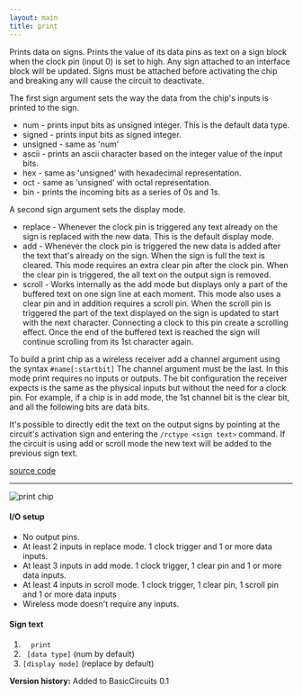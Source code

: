 ```yaml
---
layout: main
title: print
---
```


Prints data on signs. Prints the value of its data pins as text on a sign block when the clock pin (input 0) is set to high. 
Any sign attached to an interface block will be updated. Signs must be attached before activating the chip and breaking any will cause the circuit to deactivate.

The first sign argument sets the way the data from the chip's inputs is printed to the sign.
* num - prints input bits as unsigned integer. This is the default data type.
* signed - prints input bits as signed integer.
* unsigned - same as 'num' 
* ascii - prints an ascii character based on the integer value of the input bits.
* hex - same as 'unsigned' with hexadecimal representation.
* oct - same as 'unsigned' with octal representation.
* bin - prints the incoming bits as a series of 0s and 1s.

A second sign argument sets the display mode.
* replace - Whenever the clock pin is triggered any text already on the sign is replaced with the new data. This is the default display mode.
* add - Whenever the clock pin is triggered the new data is added after the text that's already on the sign. When the sign is full the text is cleared. 
This mode requires an extra clear pin after the clock pin. When the clear pin is triggered, the all text on the output sign is removed.
* scroll - Works internally as the add mode but displays only a part of the buffered text on one sign line at each moment. This mode also uses a clear pin
and in addition requires a scroll pin. When the scroll pin is triggered the part of the text displayed on the sign is updated to start with the next character.
Connecting a clock to this pin create a scrolling effect. Once the end of the buffered text is reached the sign will continue scrolling from its 1st character again.

To build a print chip as a wireless receiver add a channel argument using the syntax `#name[:startbit]` 
The channel argument must be the last. In this mode print requires no inputs or outputs. The bit configuration the receiver expects is the same as the physical inputs but without the need for a clock pin. For example, if a chip is in add mode, the 1st channel bit is the clear bit, and all the following bits are data bits.

It's possible to directly edit the text on the output signs by pointing at the circuit's activation sign and entering the `/rctype <sign text>` command.
If the circuit is using add or scroll mode the new text will be added to the previous sign text.

[source code](https://github.com/eisental/BasicCircuits/blob/master/src/main/java/org/tal/basiccircuits/print.java)

* * *

![print chip](/RedstoneChips/images/print.png "print")

#### I/O setup 
* No output pins.
* At least 2 inputs in replace mode. 1 clock trigger and 1 or more data inputs.
* At least 3 inputs in add mode. 1 clock trigger, 1 clear pin and 1 or more data inputs.
* At least 4 inputs in scroll mode. 1 clock trigger, 1 clear pin, 1 scroll pin and 1 or more data inputs
* Wireless mode doesn't require any inputs.

#### Sign text
1. `   print   `
2. `  [data type] ` (num by default)
3. ` [display mode] ` (replace by default)

__Version history:__ Added to BasicCircuits 0.1